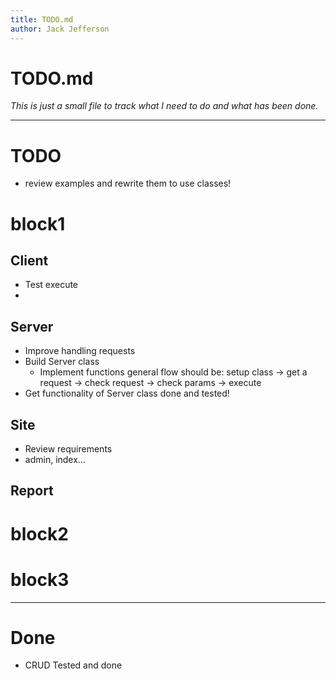 ```yaml
---
title: TODO.md
author: Jack Jefferson
---
```


# TODO.md
*This is just a small file to track what I need to do and what has been done.*

- - -

# TODO

- review examples and rewrite them to use classes!

# block1

## Client
- Test execute
- 

## Server

- Improve handling requests
- Build Server class
  - Implement functions
  general flow should be: setup class -> get a request -> check request -> check params -> execute
- Get functionality of Server class done and tested!

## Site
- Review requirements
- admin, index...

## Report

# block2

# block3 
- - -

# Done

- CRUD Tested and done

